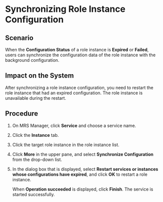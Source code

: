 # Synchronizing Role Instance Configuration<a name="EN-US_TOPIC_0125375786"></a>

## Scenario<a name="section24187759195439"></a>

When the  **Configuration Status** of a role instance is **Expired** or **Failed**, users can synchronize the configuration data of the role instance with the background configuration.

## Impact on the System<a name="section16190722195456"></a>

After synchronizing a role instance configuration, you need to restart the role instance  that had an expired configuration. The role instance is unavailable during the restart.

## Procedure<a name="section57917676195511"></a>

1.  On MRS Manager, click  **Service**  and choose a service name.
2.  Click the  **Instance**  tab.
3.  Click the target role instance in the role instance list.
4.  Click  **More** in the upper pane, and select **Synchronize Configuration**  from the drop-down list.
5.  In the dialog box that is displayed, select  **Restart services or instances whose configurations have expired**, and click **OK**  to restart a role instance.

    When  **Operation succeeded**  is displayed, click **Finish**. The service is started successfully.


